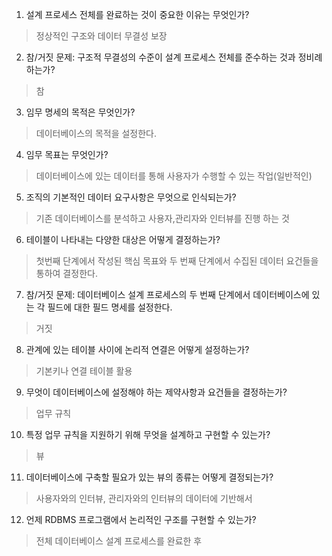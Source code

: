 1. 설계 프로세스 전체를 완료하는 것이 중요한 이유는 무엇인가?
> 정상적인 구조와 데이터 무결성 보장

2. 참/거짓 문제: 구조적 무결성의 수준이 설계 프로세스 전체를 준수하는 것과 정비례하는가?
> 참

3. 임무 명세의 목적은 무엇인가?
> 데이터베이스의 목적을 설정한다.

4. 임무 목표는 무엇인가?
> 데이터베이스에 있는 데이터를 통해 사용자가 수행할 수 있는 작업(일반적인) 

5. 조직의 기본적인 데이터 요구사항은 무엇으로 인식되는가?
> 기존 데이터베이스를 분석하고 사용자,관리자와 인터뷰를 진행 하는 것

6. 테이블이 나타내는 다양한 대상은 어떻게 결정하는가?
> 첫번째 단계에서 작성된 핵심 목표와 두 번째 단계에서 수집된 데이터 요건들을 통하여 결정한다.

7. 참/거짓 문제: 데이터베이스 설계 프로세스의 두 번째 단계에서 데이터베이스에 있는 각 필드에 대한 필드 명세를 설정한다.
> 거짓

8. 관계에 있는 테이블 사이에 논리적 연결은 어떻게 설정하는가?
> 기본키나 연결 테이블 활용

9. 무엇이 데이터베이스에 설정해야 하는 제약사항과 요건들을 결정하는가?
> 업무 규칙

10. 특정 업무 규칙을 지원하기 위해 무엇을 설계하고 구현할 수 있는가?
> 뷰

11. 데이터베이스에 구축할 필요가 있는 뷰의 종류는 어떻게 결정되는가?
> 사용자와의 인터뷰, 관리자와의 인터뷰의 데이터에 기반해서

12. 언제 RDBMS 프로그램에서 논리적인 구조를 구현할 수 있는가?
> 전체 데이터베이스 설계 프로세스를 완료한 후
